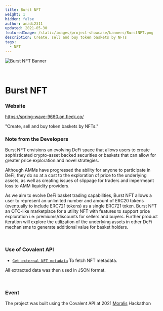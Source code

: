 ```yaml
---
title: Burst NFT
weight: 1
hidden: false
author: anadi2311
updated: 2021-05-30
featuredImage: /static/images/project-showcase/banners/BurstNFT.png
description: Create, sell and buy token baskets by NFTs
tags:
  - NFT
---
```


![Burst NFT Banner](/static/images/project-showcase/banners/BurstNFT.png)

&nbsp;
# Burst NFT

### Website
https://spring-wave-9660.on.fleek.co/

<Aside>

"Create, sell and buy token baskets by NFTs."

</Aside>

### Note from the Developers
Burst NFT envisions an evolving DeFi space that allows users to create sophisticated crypto-asset backed securities or baskets that can allow for greater price exploration and novel strategies. 

Although AMMs have progressed the ability for anyone to participate in DeFi, they do so at a cost to the exploration of price to the underlying assets, as well as creating issues of slippage for traders and impermeant loss to AMM liquidity providers. 
 
As we aim to evolve DeFi basket trading capabilities, Burst NFT allows a user to represent an 
unlimited number and amount of ERC20 tokens (eventually to include ERC721 tokens) as a single 
ERC721 token. Burst NFT an OTC-like marketplace for a utility NFT with features to support 
price exploration i.e: premiums/discounts for sellers and buyers. Further product iteration 
will explore the utilization of the underlying assets in other DeFi mechanisms to generate 
additional value for basket holders.

&nbsp;
### Use of Covalent API
- [`Get external NFT metadata`](https://www.covalenthq.com/docs/api/#get-/v1/{chain_id}/tokens/{contract_address}/nft_metadata/{token_id}/) To fetch NFT metadata.

All extracted data was then used in JSON format.

&nbsp;
### Event
The project was built using the Covalent API at 2021 [Moralis](https://moralis.io/moralis-partners-with-covalent-for-2021-moralis-hackathon/) Hackathon

&nbsp;
